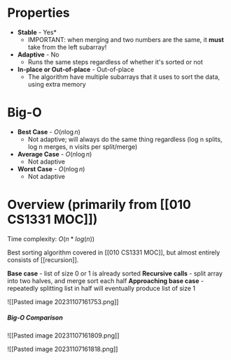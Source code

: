 # Properties
- **Stable** - Yes*
	- IMPORTANT: when merging and two numbers are the same, it **must** take from the left subarray!
- **Adaptive** - No
	- Runs the same steps regardless of whether it's sorted or not
- **In-place or Out-of-place** - Out-of-place 
	- The algorithm have multiple subarrays that it uses to sort the data,  using extra memory

# Big-O
- **Best Case** - $O(n \log{n})$
	- Not adaptive; will always do the same thing regardless (log n splits, log n merges, n visits per split/merge)
- **Average Case** - $O(n \log n)$
	- Not adaptive
- **Worst Case** - $O(n \log n)$
	- Not adaptive

# Overview (primarily from [[010 CS1331 MOC]])
Time complexity: $O(n*log(n))$

Best sorting algorithm covered in [[010 CS1331 MOC]], but almost entirely consists of [[recursion]].

**Base case** - list of size 0 or 1 is already sorted
**Recursive calls** - split array into two halves, and merge sort each half
**Approaching base case** - repeatedly splitting list in half will eventually produce list of size 1

![[Pasted image 20231107161753.png]]

##### Big-O Comparison
![[Pasted image 20231107161809.png]]

![[Pasted image 20231107161818.png]]